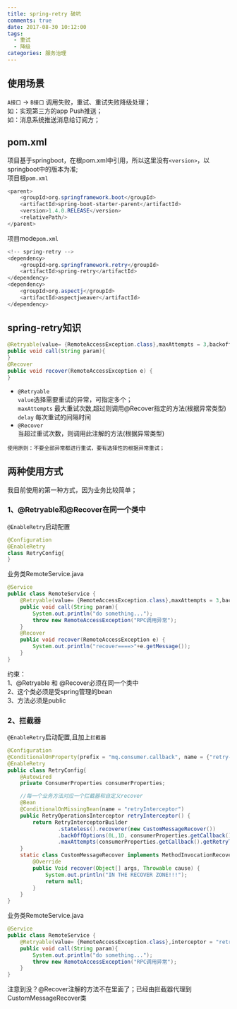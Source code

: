 ```yaml
---
title: spring-retry 破坑
comments: true
date: 2017-08-30 10:12:00
tags:
  - 重试
  - 降级  
categories: 服务治理
---
```


## 使用场景
`A接口` -> `B接口` 调用失败，重试、重试失败降级处理；  
如：实现第三方的app Push推送；  
如：消息系统推送消息给订阅方；

## pom.xml
项目基于springboot，在根pom.xml中引用，所以这里没有`<version>`，以springboot中的版本为准;  
项目根`pom.xml`
```JAVA
<parent>
    <groupId>org.springframework.boot</groupId>
    <artifactId>spring-boot-starter-parent</artifactId>
    <version>1.4.0.RELEASE</version>
    <relativePath/>
</parent>
```
项目mode`pom.xml`
```JAVA
<!-- spring-retry -->
<dependency>
    <groupId>org.springframework.retry</groupId>
    <artifactId>spring-retry</artifactId>
</dependency>
<dependency>
    <groupId>org.aspectj</groupId>
    <artifactId>aspectjweaver</artifactId>
</dependency>
```
## spring-retry知识
```JAVA
@Retryable(value= {RemoteAccessException.class},maxAttempts = 3,backoff = @Backoff(delay = 1000l,multiplier = 1))
public void call(String param){
}
@Recover
public void recover(RemoteAccessException e) {
}
```
* `@Retryable`  
`value`选择需要重试的异常，可指定多个；   
`maxAttempts` 最大重试次数,超过则调用@Recover指定的方法(根据异常类型)  
`delay` 每次重试的间隔时间
* `@Recover`  
当超过重试次数，则调用此注解的方法(根据异常类型)

`使用原则：不要全部异常都进行重试，要有选择性的根据异常重试；`

## 两种使用方式
我目前使用的第一种方式，因为业务比较简单；
### 1、@Retryable和@Recover在同一个类中
`@EnableRetry`启动配置  
```java
@Configuration
@EnableRetry
class RetryConfig{
}
```
业务类RemoteService.java
```java
@Service
public class RemoteService {
    @Retryable(value= {RemoteAccessException.class},maxAttempts = 3,backoff = @Backoff(delay = 1000l,multiplier = 1))
    public void call(String param){
        System.out.println("do something...");
        throw new RemoteAccessException("RPC调用异常");
    }
    @Recover
    public void recover(RemoteAccessException e) {
        System.out.println("recover====>"+e.getMessage());
    }
}
```
约束：  
1、@Retryable 和 @Recover必须在同一个类中  
2、这个类必须是受spring管理的bean  
3、方法必须是public


### 2、拦截器
`@EnableRetry`启动配置,且加上`拦截器`
```java
@Configuration
@ConditionalOnProperty(prefix = "mq.consumer.callback", name = {"retry-times","retry-delay-inMilliseconds"} ,matchIfMissing = false)
@EnableRetry
public class RetryConfig{
    @Autowired
    private ConsumerProperties consumerProperties;

    //每一个业务方法对应一个拦截器和自定义recover
    @Bean
    @ConditionalOnMissingBean(name = "retryInterceptor")
    public RetryOperationsInterceptor retryInterceptor() {
        return RetryInterceptorBuilder
                .stateless().recoverer(new CustomMessageRecover())
                .backOffOptions(0L,1D, consumerProperties.getCallback().getRetryDelayInMilliseconds())
                .maxAttempts(consumerProperties.getCallback().getRetryTimes()).build();
    }
    static class CustomMessageRecover implements MethodInvocationRecoverer<Void> {
        @Override
        public Void recover(Object[] args, Throwable cause) {
            System.out.println("IN THE RECOVER ZONE!!!");
            return null;
        }
    }
}
```
业务类RemoteService.java
```java
@Service
public class RemoteService {
    @Retryable(value= {RemoteAccessException.class},interceptor = "retryInterceptor")
    public void call(String param){
        System.out.println("do something...");
        throw new RemoteAccessException("RPC调用异常");
    }
}
```
注意到没？@Recover注解的方法不在里面了；已经由拦截器代理到CustomMessageRecover类
